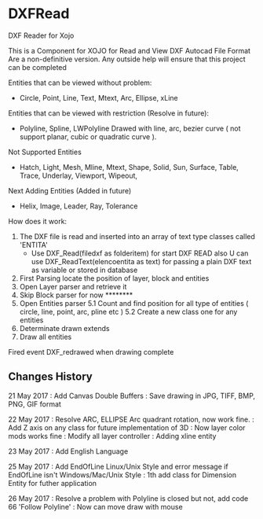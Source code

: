 # DXFRead
DXF Reader for Xojo

This is a Component for XOJO for Read and View DXF Autocad File Format
Are a non-definitive version.
Any outside help will ensure that this project can be completed

Entities that can be viewed without problem:
- Circle, Point, Line, Text, Mtext, Arc, Ellipse, xLine

Entities that can be viewed with restriction (Resolve in future):
- Polyline, Spline, LWPolyline
  Drawed with line, arc, bezier curve ( not support planar, cubic or quadratic curve ).

Not Supported Entities
- Hatch, Light, Mesh, Mline, Mtext, Shape, Solid, Sun, Surface, Table, Trace, Underlay, Viewport, Wipeout, 

Next Adding Entities (Added in future)
- Helix, Image, Leader, Ray, Tolerance

  
How does it work:
1. The DXF file is read and inserted into an array of text type classes called 'ENTITA'
   - Use DXF_Read(filedxf as folderitem) for start DXF READ also U can use DXF_ReadText(elencoentita as text) for passing a plain DXF text   
     as variable or stored in database
2. First Parsing locate the position of layer, block and entities
3. Open Layer parser and retrieve it
4. Skip Block parser for now ********
5. Open Entities parser
   5.1 Count and find position for all type of entities ( circle, line, point, arc, pline etc )
   5.2 Create a new class one for any entities
6. Determinate drawn extends
7. Draw all entities

Fired event DXF_redrawed when drawing complete

Changes History
------------------------------------------------------------------------------------------------------------------------------------------
21 May 2017 : Add Canvas Double Buffers
            : Save drawing in JPG, TIFF, BMP, PNG, GIF format
            
22 May 2017 : Resolve ARC, ELLIPSE Arc quadrant rotation, now work fine. 
            : Add Z axis on any class for future implementation of 3D 
            : Now layer color mods works fine
            : Modify all layer controller
            : Adding xline entity

23 May 2017 : Add English Language

25 May 2017 : Add EndOfLine Linux/Unix Style and error message if EndOfLine isn't Windows/Mac/Unix Style
            : 1th add class for Dimension Entity for futher application
            
26 May 2017 : Resolve a problem with Polyline is closed but not, add code 66 'Follow Polyline' 
            : Now can move draw with mouse
